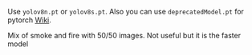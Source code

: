 Use `yolov8n.pt` or `yolov8s.pt`. Also you can use `deprecatedModel.pt` for pytorch [Wiki](https://medium.com/@deepaknr015/fire-and-smoke-detection-using-pytorch-with-full-code-1d4575f6d9d8). 


Mix of smoke and fire with 50/50 images. Not useful but it is the faster model